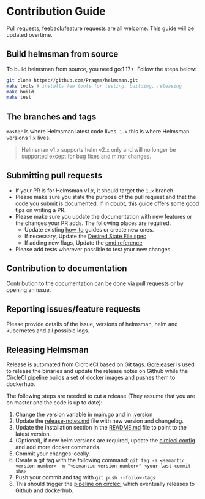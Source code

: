 # Contribution Guide

Pull requests, feeback/feature requests are all welcome. This guide will be updated overtime.

## Build helmsman from source

To build helmsman from source, you need go:1.17+. Follow the steps below:

```sh
git clone https://github.com/Praqma/helmsman.git
make tools # installs few tools for testing, building, releasing
make build
make test
```

## The branches and tags

`master` is where Helmsman latest code lives.
`1.x` this is where Helmsman versions 1.x lives.

> Helmsman v1.x supports helm v2.x only and will no longer be supported except for bug fixes and minor changes.

## Submitting pull requests

- If your PR is for Helmsman v1.x, it should target the `1.x` branch.
- Please make sure you state the purpose of the pull request and that the code you submit is documented. If in doubt, [this guide](https://blog.github.com/2015-01-21-how-to-write-the-perfect-pull-request/) offers some good tips on writing a PR.
- Please make sure you update the documentation with new features or the changes your PR adds. The following places are required.
  - Update existing [how_to](docs/how_to/) guides or create new ones.
  - If necessary, Update the [Desired State File spec](docs/desired_state_specification.md)
  - If adding new flags, Update the [cmd reference](docs/cmd_reference.md)
- Please add tests wherever possible to test your new changes.

## Contribution to documentation

Contribution to the documentation can be done via pull requests or by opening an issue.

## Reporting issues/feature requests

Please provide details of the issue, versions of helmsman, helm and kubernetes and all possible logs.

## Releasing Helmsman

Release is automated from CicrcleCI based on Git tags. [Goreleaser](goreleaser.com) is used to release the binaries and update the release notes on Github while the CircleCI pipeline builds a set of docker images and pushes them to dockerhub.

The following steps are needed to cut a release (They assume that you are on master and the code is up to date):

1. Change the version variable in [main.go](internal/app/main.go) and in [.version](.version)
2. Update the [release-notes.md](release-notes.md) file with new version and changelog.
3. Update the installation section in the [README.md](README.md) file to point to the latest version.
4. (Optional), if new helm versions are required, update the [circleci config](.circleci/config.yml) and add more docker commands.
5. Commit your changes locally.
6. Create a git tag with the following command: `git tag -a <semantic version number> -m "<semantic version number>" <your-last-commit-sha>`
7. Push your commit and tag with `git push --follow-tags`
8. This should trigger the [pipeline on circleci](https://circleci.com/gh/Praqma/workflows/helmsman) which eventually releases to Github and dockerhub.
